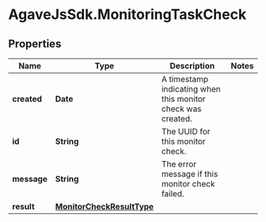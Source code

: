 # AgaveJsSdk.MonitoringTaskCheck

## Properties
Name | Type | Description | Notes
------------ | ------------- | ------------- | -------------
**created** | **Date** | A timestamp indicating when this monitor check was created. | 
**id** | **String** | The UUID for this monitor check. | 
**message** | **String** | The error message if this monitor check failed. | 
**result** | [**MonitorCheckResultType**](MonitorCheckResultType.md) |  | 


